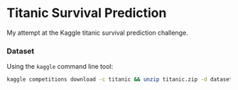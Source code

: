 # Titanic Survival Prediction
My attempt at the Kaggle titanic survival prediction challenge.
### Dataset
Using the `kaggle` command line tool:
```sh
kaggle competitions download -c titanic && unzip titanic.zip -d dataset && rm titanic.zip
```